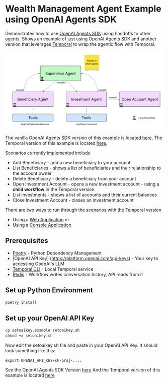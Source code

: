 # Wealth Management Agent Example using OpenAI Agents SDK
Demonstrates how to use [OpenAI Agents SDK](https://openai.github.io/openai-agents-python/) using handoffs to other agents. 
Shows an example of just using OpenAI Agents SDK and another version that leverages [Temporal](https://temporal.io) to 
wrap the agentic flow with Temporal.

![](images/architecture.png)

The vanilla OpenAI Agents SDK version of this example is located [here](src/oai_supervisor/README.md).
The Temporal version of this example is located [here](src/temporal_supervisor/README.md).

Scenarios currently implemented include
* Add Beneficiary - add a new beneficiary to your account
* List Beneficiaries - shows a list of beneficiaries and their relationship to the account owner
* Delete Beneficiary - delete a beneficiary from your account
* Open Investment Account - opens a new investment account - using a **child workflow** in the Temporal version. 
* List Investments - shows a list of accounts and their current balances
* Close Investment Account - closes an investment account

There are two ways to run through the scenarios with the Temporal version
* Using a [Web Application](src/frontend/README.md) or 
* Using a [Console Application](src/temporal_supervisor/README.md)

## Prerequisites

* [Poetry](https://python-poetry.org/docs/) - Python Dependency Management
* [OpenAI API Key] (https://platform.openai.com/api-keys) - Your key to accessing OpenAI's LLM
* [Temporal CLI](https://docs.temporal.io/cli#install) - Local Temporal service
* [Redis](https://redis.io/downloads/) - Workflow writes conversation history, API reads from it

## Set up Python Environment
```bash
poetry install
```

## Set up your OpenAI API Key
 
```bash
cp setoaikey.example setoaikey.sh
chmod +x setoaikey.sh
```

Now edit the setoaikey.sh file and paste in your OpenAI API Key.
It should look something like this:
```text
export OPENAI_API_KEY=sk-proj-....
```

See the OpenAI Agents SDK Version [here](src/oai_supervisor/README.md)
And the Temporal version of this example is located [here](src/temporal_supervisor/README.md)
